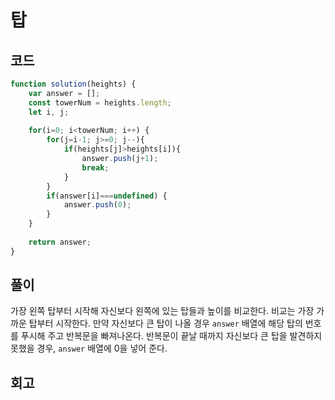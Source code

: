 # 탑

## 코드
``` js
function solution(heights) {
    var answer = [];
    const towerNum = heights.length;
    let i, j;
    
    for(i=0; i<towerNum; i++) {
        for(j=i-1; j>=0; j--){
            if(heights[j]>heights[i]){
                answer.push(j+1);
                break;
            }
        }
        if(answer[i]===undefined) {
            answer.push(0);
        }
    }
    
    return answer;
}
```

## 풀이 
가장 왼쪽 탑부터 시작해 자신보다 왼쪽에 있는 탑들과 높이를 비교한다. 비교는 가장 가까운 탑부터 시작한다. 만약 자신보다 큰 탑이 나올 경우 `answer` 배열에 해당 탑의 번호를 푸시해 주고 반복문을 빠져나온다. 반복문이 끝날 때까지 자신보다 큰 탑을 발견하지 못했을 경우, `answer` 배열에 0을 넣어 준다.

## 회고

